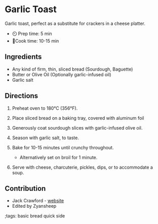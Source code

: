# Garlic Toast

Garlic toast, perfect as a substitute for crackers in a cheese platter.

- ⏲️ Prep time: 5 min
- 🍳Cook time: 10-15 min

## Ingredients

- Any kind of firm, thin, sliced bread (Sourdough, Baguette)
- Butter or Olive Oil (Optionally garlic-infused oil)
- Garlic salt

## Directions

1. Preheat oven to 180°C (356°F).
2. Place sliced bread on a baking tray, covered with aluminum foil

3. Generously coat sourdough slices with garlic-infused olive oil.
4. Season with garlic salt, to taste.
5. Bake for 10-15 minutes until crunchy throughout.
   - Alternatively set on broil for 1 minute.
6. Serve with cheese, charcuterie, pickles, dips, or to accommodate a soup. 

## Contribution

- Jack Crawford - [website](https://github.com/jjcrawford)
- Edited by Zyansheep

;tags: basic bread quick side
